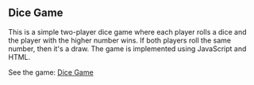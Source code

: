 ## Dice Game

This is a simple two-player dice game where each player rolls a dice and the player with the higher number wins. If both players roll the same number, then it's a draw. The game is implemented using JavaScript and HTML.

See the game: [Dice Game](https://tokyohmachine.github.io/dicee-game/)
